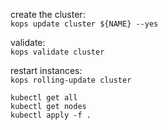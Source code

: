 create the cluster:   
`kops update cluster ${NAME} --yes`   

validate:   
`kops validate cluster`   

restart instances:   
`kops rolling-update cluster`   


`kubectl get all`   
`kubectl get nodes`   
`kubectl apply -f .`   